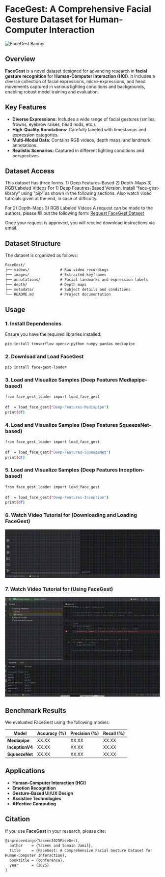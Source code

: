 # FaceGest: A Comprehensive Facial Gesture Dataset for Human-Computer Interaction

![FaceGest Banner](asset/facegest.png)

## Overview
**FaceGest** is a novel dataset designed for advancing research in **facial gesture recognition** for **Human-Computer Interaction (HCI)**. It includes a diverse collection of facial expressions, micro-expressions, and head movements captured in various lighting conditions and backgrounds, enabling robust model training and evaluation.

## Key Features
- **Diverse Expressions:** Includes a wide range of facial gestures (smiles, frowns, eyebrow raises, head nods, etc.).
- **High-Quality Annotations:** Carefully labeled with timestamps and expression categories.
- **Multi-Modal Data:** Contains RGB videos, depth maps, and landmark annotations.
- **Realistic Scenarios:** Captured in different lighting conditions and perspectives.

## Dataset Access
This dataset has three forms. 1) Deep Features-Based 2) Depth-Maps 3) RGB Labeled Videos
For 1) Deep Feautres-Based Version, install "face-gest-library" using "pip" as shown in the following sections. 
Also watch video tutroials given at the end, in case of difficulty.

For 2) Depth-Maps 3) RGB Labeled Videos
A request can be made to the authors, please fill out the following form:
[Request FaceGest Dataset](https://example.com/request-form)

Once your request is approved, you will receive download instructions via email.

## Dataset Structure
The dataset is organized as follows:
```
FaceGest/
├── videos/              # Raw video recordings
├── images/              # Extracted keyframes
├── annotations/         # Facial landmarks and expression labels
├── depth/               # Depth maps 
├── metadata/            # Subject details and conditions
└── README.md            # Project documentation
```

## Usage
### 1. Install Dependencies
Ensure you have the required libraries installed:
```bash
pip install tensorflow opencv-python numpy pandas mediapipe
```
### 2. Download and Load FaceGest
```bash
pip install face-gest-loader
```
### 3. Load and Visualize Samples (Deep Features Mediapipe-based)
```bash
from face_gest_loader import load_face_gest

df  = load_face_gest("Deep-Features-Mediapipe")
print(df)
```
### 4. Load and Visualize Samples (Deep Features SqueezeNet-based)
```bash
from face_gest_loader import load_face_gest

df  = load_face_gest("Deep-Features-SqueezeNet")
print(df)
```
### 5. Load and Visualize Samples (Deep Features Inception-based)
```bash
from face_gest_loader import load_face_gest

df  = load_face_gest("Deep-Features-Inception")
print(df)
```
### 6. Watch Video Tutorial for (Downloading and Loading FaceGest)
![Download and Load FaceGest](asset/install.gif)

### 7. Watch Video Tutorial for (Using FaceGest)
![Download and Load FaceGest](asset/usage.gif)

## Benchmark Results
We evaluated FaceGest using the following models:

| Model        | Accuracy (%) | Precision (%) | Recall (%) |
|-------------|------------|--------------|------------|
| **Mediapipe**  | XX.XX      | XX.XX        | XX.XX      |
| **InceptionV4**| XX.XX      | XX.XX        | XX.XX      |
| **SqueezeNet** | XX.XX      | XX.XX        | XX.XX      |


## Applications
- **Human-Computer Interaction (HCI)**
- **Emotion Recognition**
- **Gesture-Based UI/UX Design**
- **Assistive Technologies**
- **Affective Computing**

## Citation
If you use **FaceGest** in your research, please cite:
```
@inproceedings{Yaseen2025FaceGest,
  author    = {Yaseen and Sonain Jamil},
  title     = {FaceGest: A Comprehensive Facial Gesture Dataset for Human-Computer Interaction},
  booktitle = {conference},
  year      = {2025}
}
```

